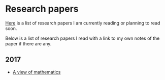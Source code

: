 # Research papers
[Here]() is a list of research papers I am currently reading or planning to read soon.

Below is a list of research papers I read with a link to my own notes of the paper if there are any.

## 2017
- [A view of mathematics](../research-papers/a-view-of-mathematics.md)